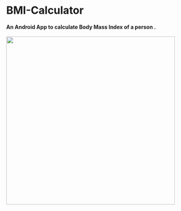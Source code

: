 # BMI-Calculator
<b> An Android App to calculate Body Mass Index of a person . </b> 
<br />
<br />
<img src="https://user-images.githubusercontent.com/100294737/161737042-3c6bbe67-a61e-4ec4-a253-9672a2f17628.jpeg" height="450px"></img>
